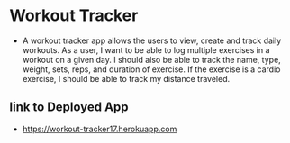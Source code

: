 # Workout Tracker

* A workout tracker app allows the users to  view, create and track daily workouts. As a user, I want to be able to log multiple exercises in a workout on a given day. I should also be able to track the name, type, weight, sets, reps, and duration of exercise. If the exercise is a cardio exercise, I should be able to track my distance traveled.

## link to Deployed App

 * https://workout-tracker17.herokuapp.com



